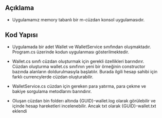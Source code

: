 ﻿## Açıklama

- Uygulamamız memory tabanlı bir m-cüzdan konsol uygulamasıdır.
 
## Kod Yapısı

- Uygulamada bir adet Wallet ve WalletService sınıfından oluşmaktadır.
Program.cs üzerinde kodun uygulanması gösterilmektedir.

- Wallet.cs sınıfı cüzdan oluşturmak için gerekli özellikleri barındırır. Cüzdan oluşturma wallet.cs sınıfının yeni bir örneğinin constructor bazında alanların
doldurulmasıyla başlatılır. Burada ilgili hesap sahibi için farklı currencylerde cüzdan oluşturabilir.

- WalletService.cs cüzdan için gereken para yatırma, para çekme ve bakiye sorgulama metodlarını barındırır.

- Oluşan cüzdan bin folderı altında {GUID}-wallet.log olarak görülebilir ve içinde hesap hareketleri incelenebilir. Ancak txt olarak {GUID}-wallet.txt eklendi
